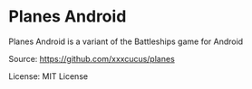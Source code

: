 # Planes Android

Planes Android is a variant of the Battleships game for Android 

Source: https://github.com/xxxcucus/planes

License: MIT License
